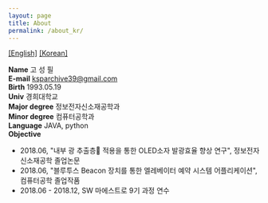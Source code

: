 ```yaml
---
layout: page
title: About
permalink: /about_kr/
---
```


<a href = "/about">[English]</a>
<a href = "/about_kr">[Korean]</a>

<b>Name</b> 고 성 필<br>
<b>E-mail</b> ksparchive39@gmail.com<br>
<b>Birth</b> 1993.05.19<br>
<b>Univ</b> 경희대학교<br>
<b>Major degree</b> 정보전자신소재공학과<br>
<b>Minor degree</b> 컴퓨터공학과<br>
<b>Language</b> JAVA, python<br>
<b>Objective</b><br>
* 2018.06, "내부 광 추출층 적용을 통한 OLED소자 발광효율 향상 연구", 정보전자신소재공학 졸업논문
* 2018.06, "블루투스 Beacon 장치를 통한 엘레베이터 예약 시스템 어플리케이션",  컴퓨터공학 졸업작품
* 2018.06 - 2018.12, SW 마에스트로 9기 과정 연수
